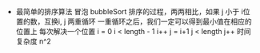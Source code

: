 - 最简单的排序算法
  冒泡 bubbleSort
  排序的过程，两两相比，如果 j 小于 i位置的数，互换i, j
  两重循环
  一重循环之后，我们一定可以得到最小值在相应的位置上
  每次解决一个位置
  i = 0  i < length - 1  i++ 
  j = i+1  j < length  j++
  时间复杂度  n^2